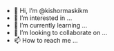 - 👋 Hi, I’m @kishormaskikm
- 👀 I’m interested in ...
- 🌱 I’m currently learning ...
- 💞️ I’m looking to collaborate on ...
- 📫 How to reach me ...

<!---
kishormaskikm/kishormaskikm is a ✨ special ✨ repository because its `README.md` (this file) appears on your GitHub profile.
You can click the Preview link to take a look at your changes.
--->
